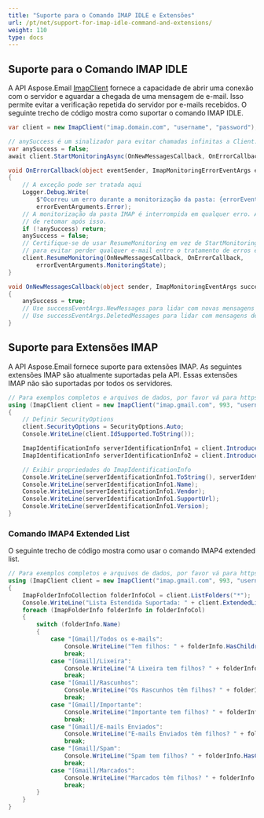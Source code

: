 ```yaml
---
title: "Suporte para o Comando IMAP IDLE e Extensões"
url: /pt/net/support-for-imap-idle-command-and-extensions/
weight: 110
type: docs
---
```



## **Suporte para o Comando IMAP IDLE**

A API Aspose.Email [ImapClient](https://reference.aspose.com/email/net/aspose.email.clients.imap/imapclient/) fornece a capacidade de abrir uma conexão com o servidor e aguardar a chegada de uma mensagem de e-mail. Isso permite evitar a verificação repetida do servidor por e-mails recebidos. O seguinte trecho de código mostra como suportar o comando IMAP IDLE.

```csharp
var client = new ImapClient("imap.domain.com", "username", "password");

// anySuccess é um sinalizador para evitar chamadas infinitas a Client.ResumeMonitoring
var anySuccess = false;
await client.StartMonitoringAsync(OnNewMessagesCallback, OnErrorCallback);

void OnErrorCallback(object eventSender, ImapMonitoringErrorEventArgs errorEventArguments)
{
    // A exceção pode ser tratada aqui
    Logger.Debug.Write(
        $"Ocorreu um erro durante a monitorização da pasta: {errorEventArguments.FolderName}",
        errorEventArguments.Error);
    // A monitorização da pasta IMAP é interrompida em qualquer erro. Aqui está um exemplo
    // de retomar após isso.
    if (!anySuccess) return;
    anySuccess = false;
    // Certifique-se de usar ResumeMonitoring em vez de StartMonitoring aqui
    // para evitar perder qualquer e-mail entre o tratamento de erros e a retomada.
    client.ResumeMonitoring(OnNewMessagesCallback, OnErrorCallback,
        errorEventArguments.MonitoringState);
}

void OnNewMessagesCallback(object sender, ImapMonitoringEventArgs successEventArgs)
{
    anySuccess = true;
    // Use successEventArgs.NewMessages para lidar com novas mensagens
    // Use successEventArgs.DeletedMessages para lidar com mensagens deletadas
}
```

## **Suporte para Extensões IMAP**

A API Aspose.Email fornece suporte para extensões IMAP. As seguintes extensões IMAP são atualmente suportadas pela API. Essas extensões IMAP não são suportadas por todos os servidores.

```csharp
// Para exemplos completos e arquivos de dados, por favor vá para https://github.com/aspose-email/Aspose.Email-for-.NET
using (ImapClient client = new ImapClient("imap.gmail.com", 993, "username", "password"))
{
    // Definir SecurityOptions
    client.SecurityOptions = SecurityOptions.Auto;
    Console.WriteLine(client.IdSupported.ToString());

    ImapIdentificationInfo serverIdentificationInfo1 = client.IntroduceClient();
    ImapIdentificationInfo serverIdentificationInfo2 = client.IntroduceClient(ImapIdentificationInfo.DefaultValue);

    // Exibir propriedades do ImapIdentificationInfo
    Console.WriteLine(serverIdentificationInfo1.ToString(), serverIdentificationInfo2);
    Console.WriteLine(serverIdentificationInfo1.Name);
    Console.WriteLine(serverIdentificationInfo1.Vendor);
    Console.WriteLine(serverIdentificationInfo1.SupportUrl);
    Console.WriteLine(serverIdentificationInfo1.Version);
}
```

### **Comando IMAP4 Extended List**

O seguinte trecho de código mostra como usar o comando IMAP4 extended list.

```csharp
// Para exemplos completos e arquivos de dados, por favor vá para https://github.com/aspose-email/Aspose.Email-for-.NET
using (ImapClient client = new ImapClient("imap.gmail.com", 993, "username", "password"))
{
    ImapFolderInfoCollection folderInfoCol = client.ListFolders("*");
    Console.WriteLine("Lista Estendida Suportada: " + client.ExtendedListSupported);
    foreach (ImapFolderInfo folderInfo in folderInfoCol)
    {
        switch (folderInfo.Name)
        {
            case "[Gmail]/Todos os e-mails":
                Console.WriteLine("Tem filhos: " + folderInfo.HasChildren);
                break;
            case "[Gmail]/Lixeira":
                Console.WriteLine("A Lixeira tem filhos? " + folderInfo.HasChildren);
                break;
            case "[Gmail]/Rascunhos":
                Console.WriteLine("Os Rascunhos têm filhos? " + folderInfo.HasChildren);
                break;
            case "[Gmail]/Importante":
                Console.WriteLine("Importante tem filhos? " + folderInfo.HasChildren);
                break;
            case "[Gmail]/E-mails Enviados":
                Console.WriteLine("E-mails Enviados têm filhos? " + folderInfo.HasChildren);
                break;
            case "[Gmail]/Spam":
                Console.WriteLine("Spam tem filhos? " + folderInfo.HasChildren);
                break;
            case "[Gmail]/Marcados":
                Console.WriteLine("Marcados têm filhos? " + folderInfo.HasChildren);
                break;
        }
    }
}
```